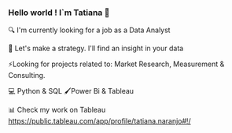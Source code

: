 ### Hello world ! I`m Tatiana 👋

🔍 I'm currently looking for a job as a Data Analyst

👠 Let's make a strategy. I'll find an insight in your data

⚡Looking for projects related to: Market Research, Measurement & Consulting. 

💻 Python & SQL 🖌️Power Bi & Tableau

📊 Check my work on Tableau https://public.tableau.com/app/profile/tatiana.naranjo#!/
